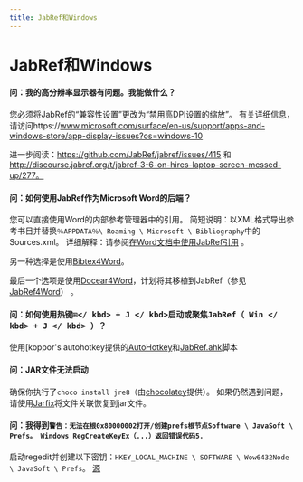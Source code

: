 ```yaml
---
title: JabRef和Windows
---
```


# JabRef和Windows

#### 问：我的高分辨率显示器有问题。我能做什么？

您必须将JabRef的“兼容性设置”更改为“禁用高DPI设置的缩放”。
有关详细信息，请访问https://www.microsoft.com/surface/en-us/support/apps-and-windows-store/app-display-issues?os=windows-10

进一步阅读：https://github.com/JabRef/jabref/issues/415
和
http://discourse.jabref.org/t/jabref-3-6-on-hires-laptop-screen-messed-up/277。

#### 问：如何使用JabRef作为Microsoft Word的后端？

您可以直接使用Word的内部参考管理器中的引用。
简短说明：以XML格式导出参考书目并替换`％APPDATA％\ Roaming \ Microsoft \ Bibliography`中的Sources.xml。
详细解释：请参阅[在Word文档中使用JabRef引用](http://www.ademcan.net/?d=2012/01/30/15/23/05-using-jabref-references-in-word-documents) 。

另一种选择是使用[Bibtex4Word](http://www.ee.ic.ac.uk/hp/staff/dmb/perl/index.html)。

最后一个选项是使用[Docear4Word](https://github.com/Docear/Docear4Word)，计划将其移植到JabRef（参见[JabRef4Word](https://github.com/JabRef/JabRef4Word)） 。

#### 问：如何使用热键<kbd>⊞</ kbd> + <kbd> J </ kbd>启动或聚焦JabRef（<kbd> Win </ kbd> + <kbd> J </ kbd> ）？

使用[koppor's autohotkey提供的[AutoHotkey](http://www.autohotkey.com/)和[JabRef.ahk](https://github.com/koppor/autohotkey-scripts/blob/master/JabRef.ahk)脚本

#### 问：JAR文件无法启动

确保你执行了`choco install jre8`（由[chocolatey](https://chocolatey.org/)提供）。
如果仍然遇到问题，请使用[Jarfix](https://johann.loefflmann.net/en/software/jarfix/index.html)将文件关联恢复到jar文件。

#### 问：我得到`警告：无法在根0x80000002打开/创建prefs根节点Software \ JavaSoft \ Prefs。 Windows RegCreateKeyEx（...）返回错误代码5.`

启动regedit并创建以下密钥：`HKEY_LOCAL_MACHINE \ SOFTWARE \ Wow6432Node \ JavaSoft \ Prefs`。 [源](https://stackoverflow.com/a/20798112/873282)